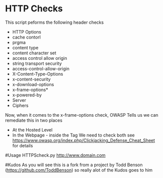 # HTTP Checks

This script peforms the following header checks
- HTTP Options
- cache contorl
- prgma
- content type
- content character set
- access control allow origin
- string transport security
- access-control-allow-origin
- X-Content-Type-Options
- x-content-security
- x-download-options
- x-frame-options*
- x-powered-by
- Server
- Ciphers

Now, when it comes to the x-frame-options check, OWASP Tells us we can remediate this in two places
  - At the Hosted Level
  - In the Webpage - inside the <HEAD> Tag
We need to check both
see https://www.owasp.org/index.php/Clickjacking_Defense_Cheat_Sheet for details

#Usage
HTTPScheck.py http://www.domain.com

#Kudos
As you will see this is a fork from a project by Todd Benson (https://github.com/ToddBenson) so really alot of the Kudos goes to him
